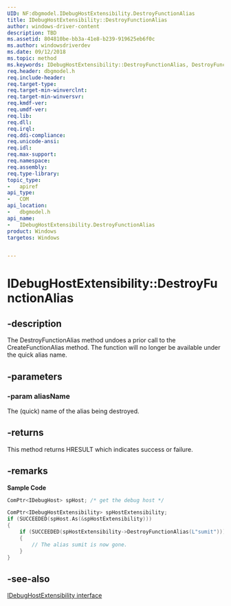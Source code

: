 ```yaml
---
UID: NF:dbgmodel.IDebugHostExtensibility.DestroyFunctionAlias
title: IDebugHostExtensibility::DestroyFunctionAlias
author: windows-driver-content
description: TBD
ms.assetid: 804810be-bb3a-41e8-b239-919625eb6f0c
ms.author: windowsdriverdev
ms.date: 09/12/2018 
ms.topic: method
ms.keywords: IDebugHostExtensibility::DestroyFunctionAlias, DestroyFunctionAlias, IDebugHostExtensibility.DestroyFunctionAlias, IDebugHostExtensibility::DestroyFunctionAlias, IDebugHostExtensibility.DestroyFunctionAlias
req.header: dbgmodel.h
req.include-header:
req.target-type:
req.target-min-winverclnt:
req.target-min-winversvr:
req.kmdf-ver:
req.umdf-ver:
req.lib:
req.dll:
req.irql: 
req.ddi-compliance:
req.unicode-ansi:
req.idl:
req.max-support:
req.namespace:
req.assembly:
req.type-library: 
topic_type: 
-	apiref
api_type: 
-	COM
api_location: 
-	dbgmodel.h
api_name: 
-	IDebugHostExtensibility.DestroyFunctionAlias
product: Windows
targetos: Windows


---
```


# IDebugHostExtensibility::DestroyFunctionAlias


## -description

The DestroyFunctionAlias method undoes a prior call to the CreateFunctionAlias method. The function will no longer be available under the quick alias name. 

## -parameters

### -param aliasName
The (quick) name of the alias being destroyed.

## -returns
This method returns HRESULT which indicates success or failure.

## -remarks
**Sample Code**

```cpp
ComPtr<IDebugHost> spHost; /* get the debug host */

ComPtr<IDebugHostExtensibility> spHostExtensibility;
if (SUCCEEDED(spHost.As(&spHostExtensibility)))
{
    if (SUCCEEDED(spHostExtensibility->DestroyFunctionAlias(L"sumit")))
    {
        // The alias sumit is now gone.
    }
}
```

## -see-also

[IDebugHostExtensibility interface](nn-dbgmodel-idebughostextensibility.md)